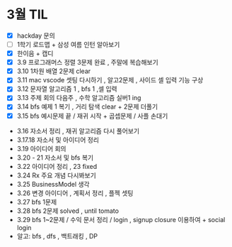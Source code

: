 # 3월 TIL

- [x] hackday 문의
- [ ] 1학기 로드맵 + 삼성 여름 인턴 알아보기
- [x] 한이음 + 캡디
- [x] 3.9 프로그래머스 정렬 3문제 완료 , 주말에 복습해보기
- [x] 3.10 1차원 배열 2문제 clear
- [x] 3.11 mac vscode 셋팅 다시하기 , 알고2문제 , 사이드 셀 입력 기능 구상
- [x] 3.12 문자열 알고리즘 1 , bfs 1 ,셀 입력
- [x] 3.13 주제 회의 다음주 , 수학 알고리즘 실버1 ing
- [x] 3.14 bfs 예제 1 복기 , 거리 탐색 clear + 2문제 더풀기
- [x] 3.15 bfs 예시문제 끝 / 재귀 시작 + 곱셉문제 / 사플 손대기
- 3.16 자소서 정리 , 재귀 알고리즘 다시 풀어보기
- 3.17.18 자소서 및 아이디어 정리
- 3.19 아이디어 회의
- 3.20 - 21 자소서 및 bfs 복기
- 3.22  아이디어 정리 , 23 fixed
- 3.24 Rx 주요 개념 다시봐보기
- 3.25 BusinessModel 생각
- 3.26 변경 아이디어 , 계획서 정리 , 플젝 셋팅
- 3.27 bfs 1문제
- 3.28 bfs 2문제 solved , until tomato
- 3.29 bfs 1~2문제 / 수익 문서 정리 / login , signup closure 이용하여 + social login
- 알고: bfs , dfs , 백트래킹 , DP
